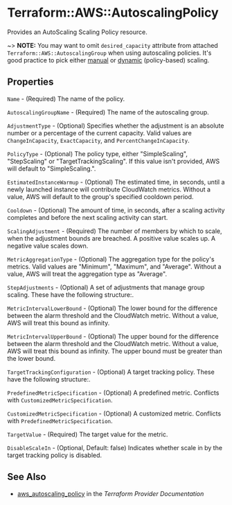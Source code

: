 # Terraform::AWS::AutoscalingPolicy

Provides an AutoScaling Scaling Policy resource.

~> **NOTE:** You may want to omit `desired_capacity` attribute from attached `Terraform::AWS::AutoscalingGroup`
when using autoscaling policies. It's good practice to pick either
[manual](https://docs.aws.amazon.com/AutoScaling/latest/DeveloperGuide/as-manual-scaling.html)
or [dynamic](https://docs.aws.amazon.com/AutoScaling/latest/DeveloperGuide/as-scale-based-on-demand.html)
(policy-based) scaling.

## Properties

`Name` - (Required) The name of the policy.

`AutoscalingGroupName` - (Required) The name of the autoscaling group.

`AdjustmentType` - (Optional) Specifies whether the adjustment is an absolute number or a percentage of the current capacity. Valid values are `ChangeInCapacity`, `ExactCapacity`, and `PercentChangeInCapacity`.

`PolicyType` - (Optional) The policy type, either "SimpleScaling", "StepScaling" or "TargetTrackingScaling". If this value isn't provided, AWS will default to "SimpleScaling.".

`EstimatedInstanceWarmup` - (Optional) The estimated time, in seconds, until a newly launched instance will contribute CloudWatch metrics. Without a value, AWS will default to the group's specified cooldown period.

`Cooldown` - (Optional) The amount of time, in seconds, after a scaling activity completes and before the next scaling activity can start.

`ScalingAdjustment` - (Required) The number of members by which to scale, when the adjustment bounds are breached. A positive value scales up. A negative value scales down.

`MetricAggregationType` - (Optional) The aggregation type for the policy's metrics. Valid values are "Minimum", "Maximum", and "Average". Without a value, AWS will treat the aggregation type as "Average".

`StepAdjustments` - (Optional) A set of adjustments that manage group scaling. These have the following structure:.

`MetricIntervalLowerBound` - (Optional) The lower bound for the difference between the alarm threshold and the CloudWatch metric. Without a value, AWS will treat this bound as infinity.

`MetricIntervalUpperBound` - (Optional) The upper bound for the difference between the alarm threshold and the CloudWatch metric. Without a value, AWS will treat this bound as infinity. The upper bound must be greater than the lower bound.

`TargetTrackingConfiguration` - (Optional) A target tracking policy. These have the following structure:.

`PredefinedMetricSpecification` - (Optional) A predefined metric. Conflicts with `CustomizedMetricSpecification`.

`CustomizedMetricSpecification` - (Optional) A customized metric. Conflicts with `PredefinedMetricSpecification`.

`TargetValue` - (Required) The target value for the metric.

`DisableScaleIn` - (Optional, Default: false) Indicates whether scale in by the target tracking policy is disabled.


## See Also

* [aws_autoscaling_policy](https://www.terraform.io/docs/providers/aws/r/autoscaling_policy.html) in the _Terraform Provider Documentation_